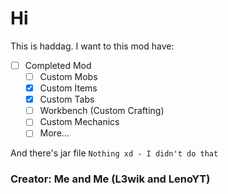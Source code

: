 # Hi
This is haddag.
I want to this mod have:
- [ ] Completed Mod
   - [ ] Custom Mobs
   - [x] Custom Items
   - [x] Custom Tabs
   - [ ] Workbench (Custom Crafting)
   - [ ] Custom Mechanics
   - [ ] More...

And there's jar file
`Nothing xd - I didn't do that`

### Creator: Me and Me (L3wik and LenoYT)
